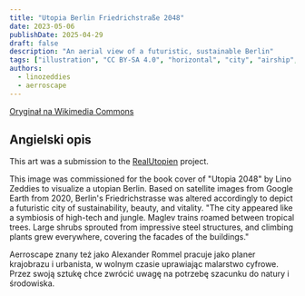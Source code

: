 ```yaml
---
title: "Utopia Berlin Friedrichstraße 2048"
date: 2023-05-06
publishDate: 2025-04-29
draft: false
description: "An aerial view of a futuristic, sustainable Berlin"
tags: ["illustration", "CC BY-SA 4.0", "horizontal", "city", "airship", "transport"]
authors:
  - linozeddies
  - aerroscape
---
```


[Oryginał na Wikimedia Commons](https://commons.wikimedia.org/wiki/File:Berlin_Friedrichstra%C3%9Fe_Utopia_2048_small_file.jpg)

## Angielski opis

This art was a submission to the [RealUtopien](https://realutopien.info/visuals/berlin-friedrichstrasse-utopia-2048/) project.

This image was commissioned for the book cover of "Utopia 2048" by Lino Zeddies to visualize a utopian Berlin. Based on satellite images from Google Earth from 2020, Berlin's Friedrichstrasse was altered accordingly to depict a futuristic city of sustainability, beauty, and vitality. "The city appeared like a symbiosis of high-tech and jungle. Maglev trains roamed between tropical trees. Large shrubs sprouted from impressive steel structures, and climbing plants grew everywhere, covering the facades of the buildings."

Aerroscape znany też jako Alexander Rommel pracuje jako planer krajobrazu i urbanista, w wolnym czasie uprawiając malarstwo cyfrowe. Przez swoją sztukę chce zwrócić uwagę na potrzebę szacunku do natury i środowiska.




